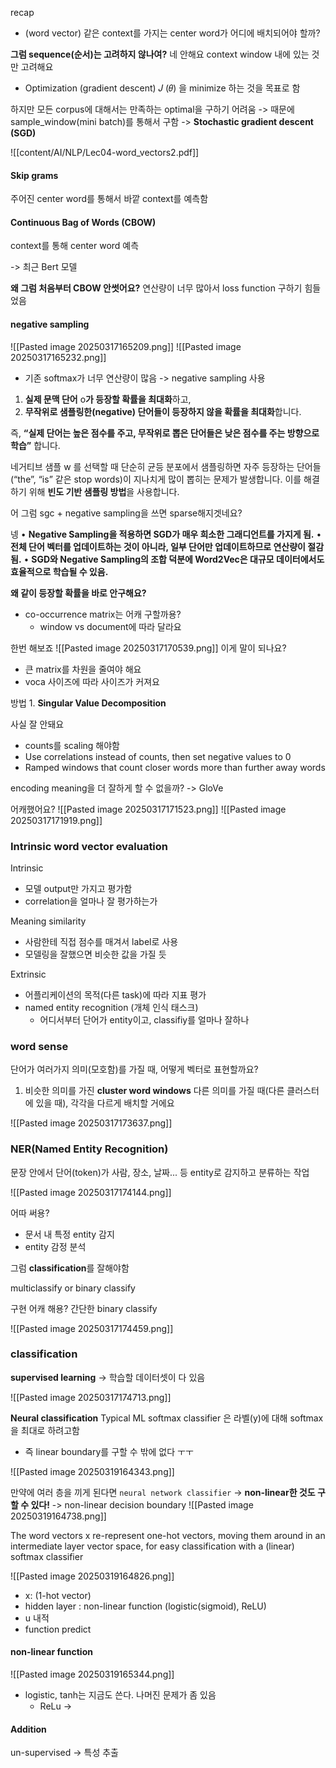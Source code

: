 

recap 
- (word vector)
같은 context를 가지는 center word가 어디에 배치되어야 할까?


**그럼 sequence(순서)는 고려하지 않나여?**
네 안해요 context window 내에 있는 것만 고려해요


- Optimization (gradient descent)
𝐽 (𝜃) 을 minimize 하는 것을 목표로 함

하지만 모든 corpus에 대해서는 만족하는 optimal을 구하기 어려움 
-> 때문에 sample_window(mini batch)를 통해서 구함
-> **Stochastic gradient descent (SGD)**


![[content/AI/NLP/Lec04-word_vectors2.pdf]]
#### Skip grams
주어진 center word를 통해서 바깥 context를 예측함

#### Continuous Bag of Words (CBOW)
context를 통해 center word 예측

-> 최근 Bert 모델


**왜 그럼 처음부터 CBOW 안썻어요?**
연산량이 너무 많아서 loss function 구하기 힘들었음


#### negative sampling
![[Pasted image 20250317165209.png]]
![[Pasted image 20250317165232.png]]
- 기존 softmax가 너무 연산량이 많음 -> negative sampling 사용

1. **실제 문맥 단어** o**가 등장할 확률을 최대화**하고,
2. **무작위로 샘플링한(negative) 단어들이 등장하지 않을 확률을 최대화**합니다.

즉, **“실제 단어는 높은 점수를 주고, 무작위로 뽑은 단어들은 낮은 점수를 주는 방향으로 학습”** 합니다.


네거티브 샘플 w 를 선택할 때 단순히 균등 분포에서 샘플링하면 자주 등장하는 단어들(“the”, “is” 같은 stop words)이 지나치게 많이 뽑히는 문제가 발생합니다. 이를 해결하기 위해 **빈도 기반 샘플링 방법**을 사용합니다.

어 그럼 sgc + negative sampling을 쓰면 sparse해지겟네요?

넹
• **Negative Sampling을 적용하면 SGD가 매우 희소한 그래디언트를 가지게 됨.**
• **전체 단어 벡터를 업데이트하는 것이 아니라, 일부 단어만 업데이트하므로 연산량이 절감됨.**
• **SGD와 Negative Sampling의 조합 덕분에 Word2Vec은 대규모 데이터에서도 효율적으로 학습될 수 있음.**


**왜 같이 등장할 확률을 바로 안구해요?**

- co-occurrence matrix는 어캐 구할까용?
	- window vs document에 따라 달라요

한번 해보죠
![[Pasted image 20250317170539.png]]
이게 말이 되나요?
- 큰 matrix를 차원을 줄여야 해요
- voca 사이즈에 따라 사이즈가 커져요

방법 1.
**Singular Value Decomposition**

사실 잘 안돼요
- counts를 scaling 해야함
- Use correlations instead of counts, then set negative values to 0
- Ramped windows that count closer words more than further away words


encoding meaning을 더 잘하게 할 수 없을까?
-> GloVe 


어캐했어요?
![[Pasted image 20250317171523.png]]
![[Pasted image 20250317171919.png]]


### Intrinsic word vector evaluation
Intrinsic
- 모델 output만 가지고 평가함
- correlation을 얼마나 잘 평가하는가


Meaning similarity
- 사람한테 직접 점수를 매겨서 label로 사용
- 모델링을 잘했으면 비슷한 값을 가질 듯


Extrinsic
- 어플리케이션의 목적(다른 task)에 따라 지표 평가
- named entity recognition (개체 인식 태스크)
	- 어디서부터 단어가 entity이고, classifiy를 얼마나 잘하나

### word sense
단어가 여러가지 의미(모호함)를 가질 때, 어떻게 벡터로 표현할까요?

1. 비슷한 의미를 가진 **cluster word windows**
다른 의미를 가질 때(다른 클러스터에 있을 때), 각각을 다르게 배치할 거에요

![[Pasted image 20250317173637.png]]


### NER(Named Entity Recognition)
문장 안에서 단어(token)가 사람, 장소, 날짜... 등 entity로 감지하고 분류하는 작업

![[Pasted image 20250317174144.png]]

어따 써용?
- 문서 내 특정 entity 감지
- entity 감정 분석

그럼 **classification**를 잘해야함

multiclassify or binary classify


구현 어캐 해용?
간단한 binary classify

![[Pasted image 20250317174459.png]]

### classification

**supervised learning**
-> 학습할 데이터셋이 다 있음


![[Pasted image 20250317174713.png]]


**Neural classification**
Typical ML softmax classifier 은 라벨(y)에 대해 softmax을 최대로 하려고함
- 즉 linear boundary를 구할 수 밖에 없다 ㅜㅜ

![[Pasted image 20250319164343.png]]

만약에 여러 층을 끼게 된다면 `neural network classifier`
-> **non-linear한 것도 구할 수 있다!**
-> non-linear decision boundary
![[Pasted image 20250319164738.png]]

The word vectors x re-represent one-hot vectors, moving them around in an intermediate layer vector space, for easy classification with a (linear) softmax classifier


![[Pasted image 20250319164826.png]]
- x: (1-hot vector)
- hidden layer : non-linear function (logistic(sigmoid), ReLU)
- u 내적
- function predict



#### non-linear function
![[Pasted image 20250319165344.png]]
- logistic, tanh는 지금도 쓴다. 나머진 문제가 좀 있음
	- ReLu -> 
#### Addition
un-supervised -> 특성 추출
